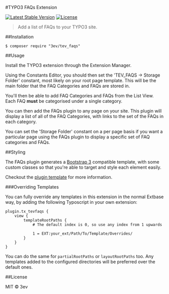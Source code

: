 #TYPO3 FAQs Extension

[![Latest Stable Version](https://poser.pugx.org/3ev/tev_faqs/version)](https://packagist.org/packages/3ev/tev_faqs) [![License](https://poser.pugx.org/3ev/tev_faqs/license)](https://packagist.org/packages/3ev/tev_faqs)

> Add a list of FAQs to your TYPO3 site.

##Installation

```
$ composer require "3ev/tev_faqs"
```

##Usage

Install the TYPO3 extension through the Extension Manager.

Using the Constants Editor, you should then set the 'TEV_FAQS -> Storage Folder' constant, most likely on your root page template. This will be the main folder that the FAQ Categories and FAQs are stored in.

You'll then be able to add FAQ Categories and FAQs from the List View. Each FAQ **must** be categorised under a single category.

You can then add the FAQs plugin to any page on your site. This plugin will
display a list of all of the FAQ Categories, with links to the set of the FAQs
in each category.

You can set the 'Storage Folder' constant on a per page basis if you want a particular page using the FAQs plugin to display a specific set of FAQ categories and FAQs.

##Styling

The FAQs plugin generates a [Bootstrap 3](http://getbootstrap.com/) compatible
template, with some custom classes so that you're able to target and style each
element easily.

Checkout the [plugin template](https://github.com/3ev/tev_faqs/blob/master/Resources/Private/Templates/Category/Show.html)
for more information.

###Overriding Templates

You can fully override any templates in this extension in the normal Extbase way,
by adding the following Typoscript in your own extension:

```
plugin.tx_tevfaqs {
    view {
        templateRootPaths {
            # The default index is 0, so use any index from 1 upwards

            1 = EXT:your_ext/Path/To/Template/Overrides/
        }
    }
}
```

You can do the same for `partialRootPaths` or `layoutRootPaths` too. Any templates
added to the configured directories will be preferred over the default ones.

##License

MIT © 3ev
